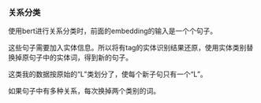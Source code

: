### 关系分类

使用bert进行关系分类时，前面的embedding的输入是一个个句子。

这些句子需要加入实体信息。所以将有tag的实体识别结果还原，使用实体类别替换掉原句子中的实体词，得到新的句子。

这类我的数据按原始的“L”类划分了，使每个新子句只有一个“L”。

如果句子中有多种关系，每次换掉两个类别的词。